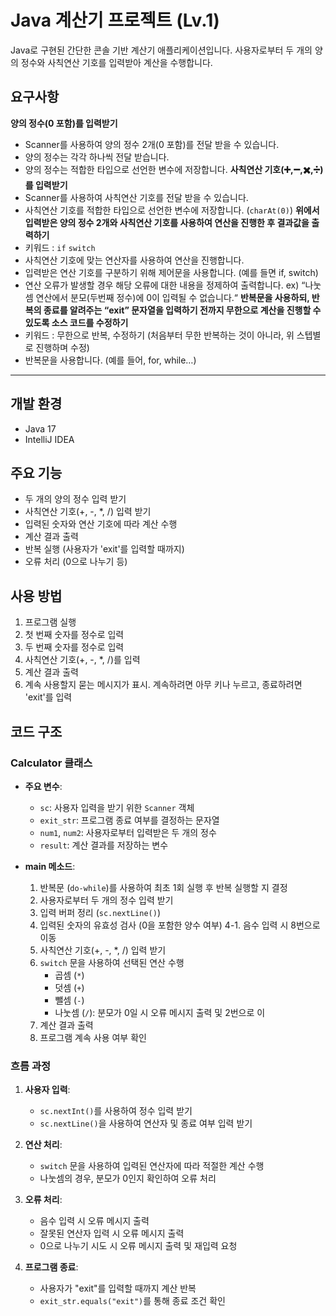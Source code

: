 # Java 계산기 프로젝트 (Lv.1)

Java로 구현된 간단한 콘솔 기반 계산기 애플리케이션입니다. 사용자로부터 두 개의 양의 정수와 사칙연산 기호를 입력받아 계산을 수행합니다.

## 요구사항

 **양의 정수(0 포함)를 입력받기**
  - Scanner를 사용하여 양의 정수 2개(0 포함)를 전달 받을 수 있습니다.
  - 양의 정수는 각각 하나씩 전달 받습니다.
  - 양의 정수는 적합한 타입으로 선언한 변수에 저장합니다.
 **사칙연산 기호(➕,➖,✖️,➗)를 입력받기**
  - Scanner를 사용하여 사칙연산 기호를 전달 받을 수 있습니다.
  - 사칙연산 기호를 적합한 타입으로 선언한 변수에 저장합니다. (`charAt(0)`)
 **위에서 입력받은 양의 정수 2개와 사칙연산 기호를 사용하여 연산을 진행한 후 결과값을 출력하기**
  - 키워드 : `if` `switch`
  - 사칙연산 기호에 맞는 연산자를 사용하여 연산을 진행합니다.
  - 입력받은 연산 기호를 구분하기 위해 제어문을 사용합니다. (예를 들면 if, switch)
  - 연산 오류가 발생할 경우 해당 오류에 대한 내용을 정제하여 출력합니다.
    ex) “나눗셈 연산에서 분모(두번째 정수)에 0이 입력될 수 없습니다.“
 **반복문을 사용하되, 반복의 종료를 알려주는 “exit” 문자열을 입력하기 전까지 무한으로 계산을 진행할 수 있도록 소스 코드를 수정하기**
  - 키워드 : 무한으로 반복, 수정하기 (처음부터 무한 반복하는 것이 아니라, 위 스텝별로 진행하며 수정)
  - 반복문을 사용합니다. (예를 들어, for, while…)
-----
## 개발 환경

- Java 17
- IntelliJ IDEA
  
## 주요 기능

- 두 개의 양의 정수 입력 받기
- 사칙연산 기호(+, -, *, /) 입력 받기
- 입력된 숫자와 연산 기호에 따라 계산 수행
- 계산 결과 출력
- 반복 실행 (사용자가 'exit'를 입력할 때까지)
- 오류 처리 (0으로 나누기 등)

## 사용 방법

1. 프로그램 실행
2. 첫 번째 숫자를 정수로 입력
3. 두 번째 숫자를 정수로 입력
4. 사칙연산 기호(+, -, *, /)를 입력
5. 계산 결과 출력
6. 계속 사용할지 묻는 메시지가 표시. 계속하려면 아무 키나 누르고, 종료하려면 'exit'를 입력

## 코드 구조

### Calculator 클래스

- **주요 변수**:
  - `sc`: 사용자 입력을 받기 위한 `Scanner` 객체
  - `exit_str`: 프로그램 종료 여부를 결정하는 문자열
  - `num1`, `num2`: 사용자로부터 입력받은 두 개의 정수
  - `result`: 계산 결과를 저장하는 변수

- **main 메소드**:
  1. 반복문 (`do-while`)를 사용하여 최초 1회 실행 후 반복 실행할 지 결정
  2. 사용자로부터 두 개의 정수 입력 받기
  3. 입력 버퍼 정리 (`sc.nextLine()`)
  4. 입력된 숫자의 유효성 검사 (0을 포함한 양수 여부)
  4-1. 음수 입력 시 8번으로 이동
  5. 사칙연산 기호(+, -, *, /) 입력 받기
  6. `switch` 문을 사용하여 선택된 연산 수행
     - 곱셈 (`*`)
     - 덧셈 (`+`)
     - 뺄셈 (`-`)
     - 나눗셈 (`/`): 분모가 0일 시 오류 메시지 출력 및 2번으로 이
  7. 계산 결과 출력
  8. 프로그램 계속 사용 여부 확인

### 흐름 과정

1. **사용자 입력**:
   - `sc.nextInt()`를 사용하여 정수 입력 받기
   - `sc.nextLine()`을 사용하여 연산자 및 종료 여부 입력 받기

2. **연산 처리**:
   - `switch` 문을 사용하여 입력된 연산자에 따라 적절한 계산 수행
   - 나눗셈의 경우, 분모가 0인지 확인하여 오류 처리

3. **오류 처리**:
   - 음수 입력 시 오류 메시지 출력
   - 잘못된 연산자 입력 시 오류 메시지 출력
   - 0으로 나누기 시도 시 오류 메시지 출력 및 재입력 요청

4. **프로그램 종료**:
   - 사용자가 "exit"를 입력할 때까지 계산 반복
   - `exit_str.equals("exit")`를 통해 종료 조건 확인
